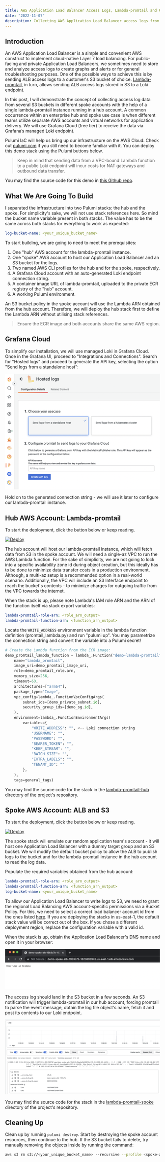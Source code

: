 ```yaml
---
title: AWS Application Load Balancer Access Logs, Lambda-promtail and Grafana Loki
date: "2022-11-07"
description: Collecting AWS Application Load Balancer access logs from several spoke AWS accounts into Grafana Cloud Loki using a lambda-promtail instance.
---
```


## Introduction

An AWS Application Load Balancer is a simple and convenient AWS construct to implement cloud-native Layer 7 load balancing. For public-facing and private Application Load Balancers, we sometimes need to store and analyze access logs to create graphs and alerts or for general troubleshooting purposes. One of the possible ways to achieve this is by sending ALB access logs to a customer's S3 bucket of choice. [Lambda-promtail](https://github.com/grafana/loki/tree/main/tools/lambda-promtail), in turn, allows sending ALB access logs stored in S3 to a Loki endpoint. 

In this post, I will demonstrate the concept of collecting access log data from several S3 buckets in different spoke accounts with the help of a single lambda-promtail instance running in a hub account. A common occurrence within an enterprise hub and spoke use case is when different teams utilize separate AWS accounts and virtual networks for application delivery. We will use Grafana Cloud (free tier) to receive the data via Grafana’s managed Loki endpoint.

Pulumi IaC will help us bring up our infrastructure on the AWS Cloud. Check out [pulumi.com](https://pulumi.com) if you still need to become familiar with it. You can deploy this demo stack using the Pulumi buttons below.

> Keep in mind that sending data from a VPC-bound Lambda function to a public Loki endpoint will incur costs for NAT gateways and outbound data transfer.

You may find the source code for this demo in [this Github repo](https://github.com/svodwood/pulumi-lambda-promtail-aws-multiacc).

## What We Are Going To Build 

I separated the infrastructure into two Pulumi stacks: the hub and the spoke. For simplicity's sake, we will not use stack references here. So mind the bucket name variable present in both stacks. The value has to be the same across both stacks for everything to work as expected:
```yaml
log-bucket-name: <your_unique_bucket_name>
```

To start building, we are going to need to meet the prerequisites:
1. One "hub" AWS account for the lambda-promtail instance.
2. One "spoke" AWS account to host our Application Load Balancer and an S3 bucket for the logs.
3. Two named AWS CLI profiles for the hub and for the spoke, respectively.
4. A Grafana Cloud account with an auto-generated Loki endpoint connection string.
5. A container image URL of lambda-promtail, uploaded to the private ECR registry of the "hub" account.
6. A working Pulumi environment.

An S3 bucket policy in the spoke account will use the Lambda ARN obtained from the hub account. Therefore, we will deploy the hub stack first to define the Lambda ARN without utilising stack references.

> Ensure the ECR image and both accounts share the same AWS region.

## Grafana Cloud

To simplify our installation, we will use managed Loki in Grafana Cloud. Once in the Grafana UI, proceed to "Integrations and Connections". Search for "Hosted logs" and proceed to generate the API key, selecting the option "Send logs from a standalone host":

![Grafana Loki Datasource](./grafana-datasource.png)

Hold on to the generated connection string - we will use it later to configure our lambda-promtail instance. 

## Hub AWS Account: Lambda-promtail

To start the deployment, click the button below or keep reading. 

[![Deploy](https://get.pulumi.com/new/button.svg)](https://app.pulumi.com/new?template=https://github.com/svodwood/pulumi-lambda-promtail-aws-multiacc/tree/main/lambda-promtail-hub)

The hub account will host our lambda-promtail instance, which will fetch data from S3 in the spoke account. We will need a single-az VPC to run the AWS Lambda function. For the sake of simplicity, we are not going to lock into a specific availability zone id during object creation, but this ideally has to be done to minimize data transfer costs in a production environment. Although, a multi-az setup is a recommended option in a real-world scenario. Additionally, the VPC will include an S3 Interface endpoint to reach the bucket's contents - to minimize charges for outgoing traffic from the VPC towards the internet. 

When the stack is up, please note Lambda's IAM role ARN and the ARN of the function itself via stack export variables:
```yaml
lambda-promtail-role-arn: <role_arn_output>
lambda-promtail-function-arn: <function_arn_output>
```

Locate the ```WRITE_ADDRESS``` environment variable in the lambda function definition (promtail_lambda.py) and run "pulumi up". You may parametrize the connection string and convert the variable into a Pulumi secret!
```python
# Create the Lambda function from the ECR image:
demo_promtail_lambda_function = lambda_.Function("demo-lambda-promtail",
    name="lambda_promtail",
    image_uri=demo_promtail_image_uri,
    role=demo_promtail_role.arn,
    memory_size=256,
    timeout=60,
    architectures=["arm64"],
    package_type="Image",
    vpc_config=lambda_.FunctionVpcConfigArgs(
        subnet_ids=[demo_private_subnet.id],
        security_group_ids=[demo_sg.id],
    ),
    environment=lambda_.FunctionEnvironmentArgs(
        variables={
            "WRITE_ADDRESS": "", <-- Loki connection string
            "USERNAME": "",
            "PASSWORD": "",
            "BEARER_TOKEN": "",
            "KEEP_STREAM": "",
            "BATCH_SIZE": "",
            "EXTRA_LABELS": "",
            "TENANT_ID": ""
        },
    ),
    tags=general_tags)
```

You may find the source code for the stack in the [lambda-promtail-hub](https://github.com/svodwood/pulumi-lambda-promtail-aws-multiacc/tree/main/lambda-promtail-hub) directory of the project's repository.

## Spoke AWS Account: ALB and S3

To start the deployment, click the button below or keep reading.

[![Deploy](https://get.pulumi.com/new/button.svg)](https://app.pulumi.com/new?template=https://github.com/svodwood/pulumi-lambda-promtail-aws-multiacc/tree/main/lambda-promtail-spoke)

The spoke stack will emulate our random application team's account - it will host one Application Load Balancer with a dummy target group and an S3 bucket. We will modify the default bucket policy to allow the ALB to publish logs to the bucket and for the lambda-promtail instance in the hub account to read the log data.

Populate the required variables obtained from the hub account:
```yaml
lambda-promtail-role-arn: <role_arn_output>
lambda-promtail-function-arn: <function_arn_output>
log-bucket-name: <your_unique_bucket_name>
```

To allow our Application Load Balancer to write logs to S3, we need to grant the regional Load Balancing AWS account-specific permissions via a Bucket Policy. For this, we need to select a correct load balancer account id from the ones listed [here](https://docs.aws.amazon.com/elasticloadbalancing/latest/application/enable-access-logging.html#attach-bucket-policy). If you are deploying the stacks in us-east-1, the default stack value will be correct out of the box. If you chose a different deployment region, replace the configuration variable with a valid id.

When the stack is up, obtain the Application Load Balancer's DNS name and open it in your browser:

![Application Load Balancer Response 200](./alb-response.png)

The access log should land in the S3 bucket in a few seconds. An S3 notification will trigger lambda-promtail in our hub account, forcing promtail to parse the event message, obtain the log file object's name, fetch it and post its contents to our Loki endpoint.

![Grafana Cloud Loki](./grafana-results.png)

You may find the source code for the stack in the [lambda-promtail-spoke](https://github.com/svodwood/pulumi-lambda-promtail-aws-multiacc/tree/main/lambda-promtail-spoke) directory of the project's repository.

## Cleaning Up

Clean up by running ```pulumi destroy```. Start by destroying the spoke account resources, then continue to the hub.
If the S3 bucket fails to delete, try manually removing the objects inside by running the command:

```bash
aws s3 rm s3://<your_unique_bucket_name> --recursive --profile <spoke-aws-profile>
```